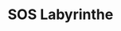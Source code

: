 ---
title: SOS Labyrinthe
description: Réseaux sociaux
resume:
  titre: SOS Labyrinthe
  court: Réseaux sociaux
identifiant:
slug:
ordre: 19
image: /img/soslabyrinthe-reseaux-sociaux.jpg
i18n: fr
draft: true
portfolios:
  - Réseaux sociaux
link:
  external: true
  url: https://www.facebook.com/soslabyrinthe/
---